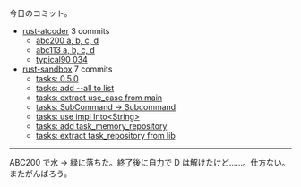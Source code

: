 今日のコミット。

- [rust-atcoder](https://github.com/bouzuya/rust-atcoder) 3 commits
  - [abc200 a, b, c, d](https://github.com/bouzuya/rust-atcoder/commit/8966355d3d18fc1aa6598320832cc944b0bc3acb)
  - [abc113 a, b, c, d](https://github.com/bouzuya/rust-atcoder/commit/fcdb1e55d28f3e6206baeb7de494295a8cbd1e31)
  - [typical90 034](https://github.com/bouzuya/rust-atcoder/commit/d58436a29203a9be07ed1082c19a5442875124f6)
- [rust-sandbox](https://github.com/bouzuya/rust-sandbox) 7 commits
  - [tasks: 0.5.0](https://github.com/bouzuya/rust-sandbox/commit/62fab409cb188263ebad7ec09119f05af7f7c8aa)
  - [tasks: add --all to list](https://github.com/bouzuya/rust-sandbox/commit/b51d0245316890e674cb321592855ae78c7e700c)
  - [tasks: extract use_case from main](https://github.com/bouzuya/rust-sandbox/commit/f79ac40b0efcab873c6e39ff41296bd005c3d5b4)
  - [tasks: SubCommand -> Subcommand](https://github.com/bouzuya/rust-sandbox/commit/c0ce6dd84c73789312c5c7e6237dac57b96d81d1)
  - [tasks: use impl Into&lt;String>](https://github.com/bouzuya/rust-sandbox/commit/6aa5e640befeb1febc918fbe66b509278c659b61)
  - [tasks: add task_memory_repository](https://github.com/bouzuya/rust-sandbox/commit/d00e489ab421c489315ee6fa2b2b7f29161bcb90)
  - [tasks: extract task_repository from lib](https://github.com/bouzuya/rust-sandbox/commit/83cfa957e7b4774a037ce07bc9ed96e0f84cd82c)

---

ABC200 で水 → 緑に落ちた。終了後に自力で D は解けたけど……。仕方ない。またがんばろう。

